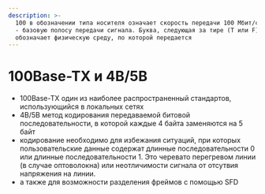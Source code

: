 ```yaml
---
description: >-
  100 в обозначении типа носителя означает скорость передачи 100 Мбит/с, а BASE
  - базовую полосу передачи сигнала. Буква, следующая за тире (T или F),
  обозначает физическую среду, по которой передается
---
```


# 100Base-TX и 4B/5B

* 100Base-TX один из наиболее распространенный стандартов, использующийся в локальных сетях
* 4B/5B метод кодирования передаваемой битовой последовательности, в которой каждые 4 байта заменяются на 5 байт
* кодирование необходимо для избежания ситуаций, при которых пользовательские данные содержат длинные последовательности 0 или длинные последовательности 1. Это черевато перегревом линии (в случае оптоволокна) или неотличимости сигнала от отсутвия напряжения на линии.
* а также для возможности разделения фреймов с помощью SFD

